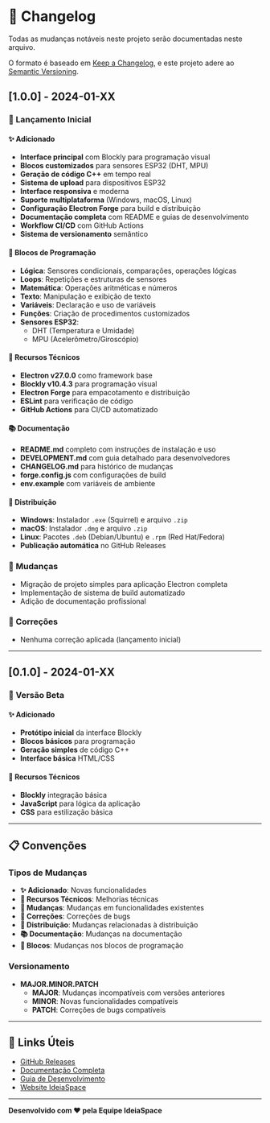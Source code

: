 # 📝 Changelog

Todas as mudanças notáveis neste projeto serão documentadas neste arquivo.

O formato é baseado em [Keep a Changelog](https://keepachangelog.com/pt-BR/1.0.0/),
e este projeto adere ao [Semantic Versioning](https://semver.org/lang/pt-BR/).

## [1.0.0] - 2024-01-XX

### 🎉 Lançamento Inicial

#### ✨ Adicionado
- **Interface principal** com Blockly para programação visual
- **Blocos customizados** para sensores ESP32 (DHT, MPU)
- **Geração de código C++** em tempo real
- **Sistema de upload** para dispositivos ESP32
- **Interface responsiva** e moderna
- **Suporte multiplataforma** (Windows, macOS, Linux)
- **Configuração Electron Forge** para build e distribuição
- **Documentação completa** com README e guias de desenvolvimento
- **Workflow CI/CD** com GitHub Actions
- **Sistema de versionamento** semântico

#### 🧩 Blocos de Programação
- **Lógica**: Sensores condicionais, comparações, operações lógicas
- **Loops**: Repetições e estruturas de sensores
- **Matemática**: Operações aritméticas e números
- **Texto**: Manipulação e exibição de texto
- **Variáveis**: Declaração e uso de variáveis
- **Funções**: Criação de procedimentos customizados
- **Sensores ESP32**:
  - DHT (Temperatura e Umidade)
  - MPU (Acelerômetro/Giroscópio)

#### 🔧 Recursos Técnicos
- **Electron v27.0.0** como framework base
- **Blockly v10.4.3** para programação visual
- **Electron Forge** para empacotamento e distribuição
- **ESLint** para verificação de código
- **GitHub Actions** para CI/CD automatizado

#### 📚 Documentação
- **README.md** completo com instruções de instalação e uso
- **DEVELOPMENT.md** com guia detalhado para desenvolvedores
- **CHANGELOG.md** para histórico de mudanças
- **forge.config.js** com configurações de build
- **env.example** com variáveis de ambiente

#### 🚀 Distribuição
- **Windows**: Instalador `.exe` (Squirrel) e arquivo `.zip`
- **macOS**: Instalador `.dmg` e arquivo `.zip`
- **Linux**: Pacotes `.deb` (Debian/Ubuntu) e `.rpm` (Red Hat/Fedora)
- **Publicação automática** no GitHub Releases

### 🔄 Mudanças
- Migração de projeto simples para aplicação Electron completa
- Implementação de sistema de build automatizado
- Adição de documentação profissional

### 🐛 Correções
- Nenhuma correção aplicada (lançamento inicial)

---

## [0.1.0] - 2024-01-XX

### 🚧 Versão Beta

#### ✨ Adicionado
- **Protótipo inicial** da interface Blockly
- **Blocos básicos** para programação
- **Geração simples** de código C++
- **Interface básica** HTML/CSS

#### 🔧 Recursos Técnicos
- **Blockly** integração básica
- **JavaScript** para lógica da aplicação
- **CSS** para estilização básica

---

## 📋 Convenções

### Tipos de Mudanças
- **✨ Adicionado**: Novas funcionalidades
- **🔧 Recursos Técnicos**: Melhorias técnicas
- **🔄 Mudanças**: Mudanças em funcionalidades existentes
- **🐛 Correções**: Correções de bugs
- **🚀 Distribuição**: Mudanças relacionadas à distribuição
- **📚 Documentação**: Mudanças na documentação
- **🧩 Blocos**: Mudanças nos blocos de programação

### Versionamento
- **MAJOR.MINOR.PATCH**
  - **MAJOR**: Mudanças incompatíveis com versões anteriores
  - **MINOR**: Novas funcionalidades compatíveis
  - **PATCH**: Correções de bugs compatíveis

---

## 🔗 Links Úteis

- [GitHub Releases](https://github.com/ideiaspace/ideiaspace-mission/releases)
- [Documentação Completa](README.md)
- [Guia de Desenvolvimento](DEVELOPMENT.md)
- [Website IdeiaSpace](https://ideiaspace.com.br)

---

**Desenvolvido com ❤️ pela Equipe IdeiaSpace**
